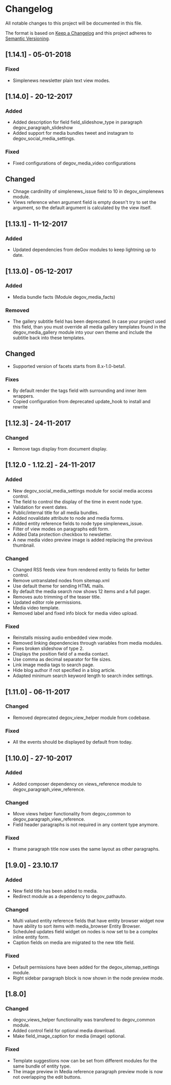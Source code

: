 # Changelog
All notable changes to this project will be documented in this file.

The format is based on [Keep a Changelog](http://keepachangelog.com/en/1.0.0/)
and this project adheres to [Semantic Versioning](http://semver.org/spec/v2.0.0.html).

## [1.14.1] - 05-01-2018
### Fixed
- Simplenews newsletter plain text view modes.

## [1.14.0] - 20-12-2017 

### Added
- Added description for field field_slideshow_type in paragraph degov_paragraph_slideshow
- Added support for media bundles tweet and instagram to degov_social_media_settings.

### Fixed
- Fixed configurations of degov_media_video configurations

## Changed
- Chnage cardinility of simplenews_issue field to 10 in degov_simplenews module.
- Views reference when argument field is empty doesn't try to set the argument, 
  so the default argument is calculated by the view itself.

## [1.13.1] - 11-12-2017
### Added
- Updated dependencies from deGov modules to keep lightning up to date.

## [1.13.0] - 05-12-2017
### Added
- Media bundle facts (Module degov_media_facts)

### Removed
- The gallery subtitle field has been deprecated. In case your project
  used this field, than you must override all media gallery templates found
  in the degov_media_gallery module into your own theme and include the
  subtitle back into these templates.
  
## Changed
- Supported version of facets starts from 8.x-1.0-beta1.

### Fixes
- By default render the tags field with surrounding and inner item wrappers.
- Copied configuration from deprecated update_hook to install and rewrite

## [1.12.3] - 24-11-2017
### Changed
- Remove tags display from document display.

## [1.12.0 - 1.12.2] - 24-11-2017
### Added
- New degov_social_media_settings module for social media access control.
- The field to control the display of the time in event node type.
- Validation for event dates.
- Public/internal title for all media bundles.
- Added novalidate attribute to node and media forms.
- Added entity reference fields to node type simplenews_issue.
- Filter of view modes on paragraphs edit form.
- Added Data protection checkbox to newsletter.
- A new media video preview image is added replacing the previous thumbnail.

### Changed
- Changed RSS feeds view from rendered entity to fields for better control.
- Remove untranslated nodes from sitemap.xml
- Use default theme for sending HTML mails.
- By default the media search now shows 12 items and a full pager.
- Removes auto trimming of the teaser title.
- Updated editor role permissions.
- Media video template.
- Removed label and fixed info block for media video upload.

### Fixed
- Reinstalls missing audio embedded view mode.
- Removed linking dependencies through variables from media modules. 
- Fixes broken slideshow of type 2.
- Displays the position field of a media contact.
- Use comma as decimal separator for file sizes.
- Link image media tags to search page.
- Hide blog author if not specified in a blog article.
- Adapted minimum search keyword length to search index settings.

## [1.11.0] - 06-11-2017
### Changed
- Removed deprecated degov_view_helper module from codebase.

### Fixed
- All the events should be displayed by default from today.

## [1.10.0] - 27-10-2017
### Added
- Added composer dependency on views_reference module to degov_paragraph_view_reference.

### Changed
- Move views helper functionality from degov_common to degov_paragraph_view_reference.
- Field header paragraphs is not required in any content type anymore.

### Fixed
- Iframe paragraph title now uses the same layout as other paragraphs.

## [1.9.0] - 23.10.17
### Added
- New field title has been added to media.
- Redirect module as a dependency to degov_pathauto.

### Changed
- Multi valued entity reference fields that have entity browser widget now have ability to sort items
  with media_browser Entity Browser.
- Scheduled updates field widget on nodes is now set to be a complex inline entity form.
- Caption fields on media are migrated to the new title field.

### Fixed
- Default permissions have been added for the degov_sitemap_settings module.
- Right sidebar paragraph block is now shown in the node preview mode.

## [1.8.0]
### Changed
- degov_views_helper functionality was transfered to degov_common module.
- Added control field for optional media download.
- Make field_image_caption for media (image) optional.

### Fixed
- Template suggestions now can be set from different modules for the same bundle of entity type.
- The image preview in Media reference paragraph preview mode is now not overlapping the edit buttons.
